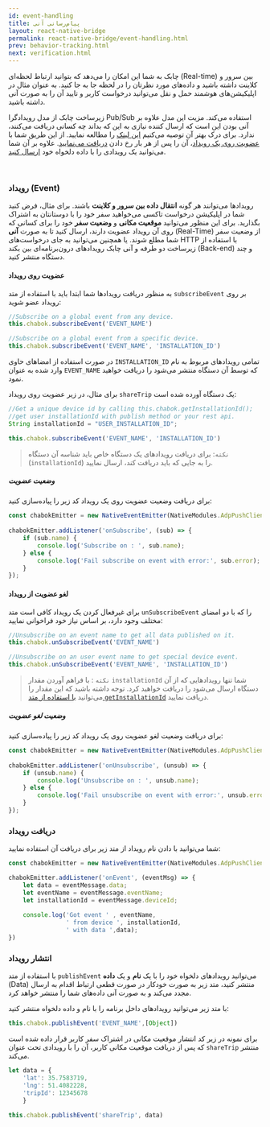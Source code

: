 ```yaml
---
id: event-handling
title: پیام‌رسانی آنی
layout: react-native-bridge
permalink: react-native-bridge/event-handling.html
prev: behavior-tracking.html
next: verification.html
---
```


چابک به شما این امکان را می‌دهد که بتوانید ارتباط لحظه‌ای (Real-time) بین سرور و کلاینت داشته باشید و داده‌های مورد نظرتان را در لحظه جا به جا کنید. به عنوان مثال در اپلیکیشن‌های هوشمند حمل و نقل می‌توانید درخواست کاربر و تایید آن را به صورت آنی داشته باشید.

زیرساخت چابک از مدل رویدادگرا Pub/Sub استفاده می‌کند. مزیت این مدل علاوه بر آنی بودن این است که ارسال کننده نیازی به این که بداند چه کسانی دریافت می‌کنند، ندارد. برای درک بهتر آن توصیه می‌کنیم [این لینک](https://en.wikipedia.org/wiki/Publish%E2%80%93subscribe_pattern) را مطالعه نمایید. از این طریق شما با [عضویت روی یک رویداد](/android/event-handling.html#عضویت-روی-رویداد)، آن را پس از هر بار رخ دادن [دریافت می‌نمایید](/android/event-handling.html#دریافت-رویداد). علاوه بر آن شما می‌توانید یک رویدادی را با داده دلخواه خود [ارسال کنید](/android/event-handling.html#انتشار-رویداد).

<Br>

### رویداد (Event)

رویدادها می‌توانند هر گونه **انتقال داده بین سرور و کلاینت** باشند. برای مثال، فرض کنید شما در اپلیکیشن درخواست تاکسی می‌خواهید سفر خود را با دوستانتان به اشتراک بگذارید. برای این منظور می‌توانید **موقعیت مکانی** و **وضعیت سفر** خود را برای کسانی که روی آن رویداد عضویت دارند، ارسال کنید تا به صورت **آنی‌** (Real-Time) از وضعیت سفر شما مطلع شوند. یا همچنین می‌توانید به جای درخواست‌های HTTP با استفاده از زیرساخت دو طرفه و آنی چابک رویدادهای درون‌برنامه‌ای بین بکند (Back-end) و چند دستگاه منتشر کنید.   

#### عضویت روی رویداد

به منظور دریافت رویدادها شما ابتدا باید با استفاده از متد `subscribeEvent` بر روی رویداد عضو شوید:

```javascript
//Subscribe on a global event from any device. 
this.chabok.subscribeEvent('EVENT_NAME')

//Subscribe on a global event from a specific device.
this.chabok.subscribeEvent('EVENT_NAME', 'INSTALLATION_ID')
```

در صورت استفاده از امضاهای حاوی `INSTALLATION_ID` تمامی رویدادهای مربوط به نام وارد شده به عنوان `EVENT_NAME` که توسط آن دستگاه منتشر می‌شود را دریافت خواهید نمود.

برای مثال، در زیر عضویت روی رویداد `shareTrip` یک دستگاه آورده شده است:

```javascript
//Get a unique device id by calling this.chabok.getInstallationId();
//get user installationId with publish method or your rest api.
String installationId = "USER_INSTALLATION_ID";

this.chabok.subscribeEvent('EVENT_NAME', 'INSTALLATION_ID')
```

> `نکته`: برای دریافت رویدادهای یک دستگاه خاص باید شناسه آن دستگاه (`installationId`) را به جایی که باید دریافت کند، ارسال نمایید.

##### وضعیت عضویت  

برای دریافت وضعیت عضویت روی یک رویداد کد زیر را پیاده‌سازی کنید:

```javascript
const chabokEmitter = new NativeEventEmitter(NativeModules.AdpPushClient);  
  
chabokEmitter.addListener('onSubscribe', (sub) => {  
    if (sub.name) {
        console.log('Subscribe on : ', sub.name);
    } else {
        console.log('Fail subscribe on event with error:', sub.error);
    }
});
```

#### لغو عضویت از رویداد

برای غیرفعال کردن یک رویداد کافی است متد `unSubscribeEvent` را که با دو امضای مختلف وجود دارد، بر اساس نیاز خود فراخوانی نمایید:

```javascript
//Unsubscribe on an event name to get all data published on it.
this.chabok.unSubscribeEvent('EVENT_NAME')

//Unsubscribe on an user event name to get special device event. 
this.chabok.unSubscribeEvent('EVENT_NAME', 'INSTALLATION_ID')
```


> `نکته` : با فراهم آوردن مقدار `installationId` شما تنها رویدادهایی که از آن دستگاه ارسال می‌شود را دریافت خواهید کرد. توجه داشته باشید که این مقدار را می‌توانید [با استفاده از متد `getInstallationId`](/react-native-bridge/features.html#دریافت-شناسه-دستگاه
) دریافت نمایید.

##### وضعیت لغو عضویت  

برای دریافت وضعیت لغو عضویت روی یک رویداد کد زیر را پیاده‌سازی کنید:

```javascript
const chabokEmitter = new NativeEventEmitter(NativeModules.AdpPushClient);  
  
chabokEmitter.addListener('onUnsubscribe', (unsub) => {  
    if (unsub.name) {
        console.log('Unsubscribe on : ', unsub.name);
    } else {
        console.log('Fail unsubscribe on event with error:', unsub.error);
    }
});
```

### دریافت رویداد

شما می‌توانید با دادن نام رویداد از متد زیر برای دریافت آن استفاده نمایید:

```javascript
const chabokEmitter = new NativeEventEmitter(NativeModules.AdpPushClient); 

chabokEmitter.addListener('onEvent', (eventMsg) => {
    let data = eventMessage.data;
    let eventName = eventMessage.eventName;
    let installationId = eventMessage.deviceId;
    
    console.log('Got event ' , eventName, 
			    ' from device ', installationId, 
			    ' with data ',data);
})
```

### انتشار رویداد 

با استفاده از متد `publishEvent` می‌توانید رویدادهای دلخواه خود را با یک **نام** و یک **داده** (Data) منتشر کنید، متد زیر به صورت خودکار در صورت قطعی ارتباط اقدام به ارسال مجدد می‌کند و به صورت آنی داده‌های شما را منتشر خواهد کرد. 

با متد زیر می‌توانید رویدادهای داخل برنامه را با نام و داده دلخواه منتشر کنید:

```javascript
this.chabok.publishEvent('EVENT_NAME',[Object])
```

برای نمونه در زیر کد انتشار موقعیت مکانی در اشتراک سفر کاربر قرار داده شده است که پس از دریافت موقعیت مکانی کاربر، آن را با رویدادی تحت عنوان `shareTrip` منتشر می‌کند.

```javascript
let data = {
    'lat': 35.7583719,  
    'lng': 51.4082228,  
    'tripId': 12345678
    }  
  
this.chabok.publishEvent('shareTrip', data)
```
